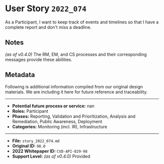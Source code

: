 
# User Story `2022_074` #

As a Participant, I want to keep track of events and timelines so that I have a complete report and don't miss a deadline. 

## Notes ##

*(as of v0.4.0)*
The RM, EM, and CS processes and their corresponding messages provide these abilities.


## Metadata ##

Following is additional information compiled from our original design materials.
We are including it here for future reference and traceability.

---

- **Potential future process or service:** nan
- **Roles:** Participant
- **Phases:** Reporting, Validation and Prioritization, Analysis and Remediation, Public Awareness, Deployment
- **Categories:** Monitoring (incl. IR), Infrastructure

---

- **File:** `story_2022_074.md`
- **Original ID:** `98.0`
- **2022 Whitepaper ID:** `CVD-API-029-98`
- **Support Level:** *(as of v0.4.0)* Provided
